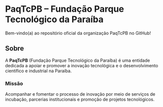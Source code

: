 # PaqTcPB – Fundação Parque Tecnológico da Paraíba

Bem-vindo(a) ao repositório oficial da organização PaqTcPB no GitHub!

##  Sobre
A **PaqTcPB** (Fundação Parque Tecnológico da Paraíba) é uma entidade dedicada a apoiar e promover a inovação tecnológica e o desenvolvimento científico e industrial na Paraíba.

###  Missão
Acompanhar e fomentar o processo de inovação por meio de serviços de incubação, parcerias institucionais e promoção de projetos tecnológicos.
